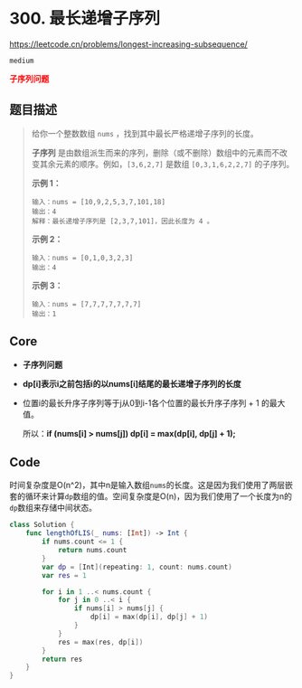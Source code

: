 # 300. 最长递增子序列

https://leetcode.cn/problems/longest-increasing-subsequence/

`medium`

**<font color=red>子序列问题</font>**

## 题目描述

> 给你一个整数数组 `nums` ，找到其中最长严格递增子序列的长度。
>
> **子序列** 是由数组派生而来的序列，删除（或不删除）数组中的元素而不改变其余元素的顺序。例如，`[3,6,2,7]` 是数组 `[0,3,1,6,2,2,7]` 的子序列。
>
>  
>
> **示例 1：**
>
> ```
> 输入：nums = [10,9,2,5,3,7,101,18]
> 输出：4
> 解释：最长递增子序列是 [2,3,7,101]，因此长度为 4 。
> ```
>
> **示例 2：**
>
> ```
> 输入：nums = [0,1,0,3,2,3]
> 输出：4
> ```
>
> **示例 3：**
>
> ```
> 输入：nums = [7,7,7,7,7,7,7]
> 输出：1
> ```

## Core

- **子序列问题**

- **dp[i]表示i之前包括i的以nums[i]结尾的最长递增子序列的长度**

- 位置i的最长升序子序列等于j从0到i-1各个位置的最长升序子序列 + 1 的最大值。

  所以：**if (nums[i] > nums[j]) dp[i] = max(dp[i], dp[j] + 1);**



## Code

时间复杂度是O(n^2)，其中n是输入数组`nums`的长度。这是因为我们使用了两层嵌套的循环来计算`dp`数组的值。空间复杂度是O(n)，因为我们使用了一个长度为n的`dp`数组来存储中间状态。

```swift
class Solution {
    func lengthOfLIS(_ nums: [Int]) -> Int {
        if nums.count <= 1 {
            return nums.count
        }
        var dp = [Int](repeating: 1, count: nums.count)
        var res = 1

        for i in 1 ..< nums.count {
            for j in 0 ..< i {
                if nums[i] > nums[j] {
                    dp[i] = max(dp[i], dp[j] + 1)
                }
            }
            res = max(res, dp[i])
        }
        return res
    }
}
```














